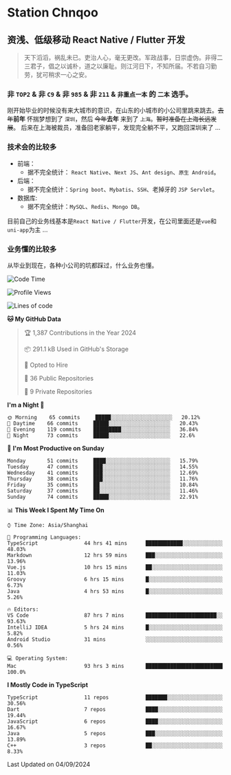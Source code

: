 # Station Chnqoo

## 资浅、低级移动 React Native / Flutter 开发

> 天下滔滔，祸乱未已。吏治人心，毫无更改。军政战事，日崇虚伪。非得二三君子，倡之以诚朴，道之以廉耻。则江河日下，不知所届。不若自习勤劳，犹可稍求一心之安。

### 非 `TOP2` & 非 `C9` & 非 `985` & 非 `211` & `非重点一本` 的 `二本` 选手。

刚开始毕业的时候没有来大城市的意识，在山东的小城市的小公司里跳来跳去。~~去年~~**前年** 怀揣梦想到了 `深圳`，然后 ~~今年~~**去年** 来到了 `上海`。~~暂时准备在上海长远发展~~。
后来在上海被裁员，准备回老家躺平，发现完全躺不平，又跑回深圳来了 ...

### 技术会的比较多

- 前端：
  - 据不完全统计： `React Native`、`Next JS`、`Ant design`、`原生 Android`。
- 后端：
  - 据不完全统计：`Spring boot`、`Mybatis`、`SSH`、老掉牙的 `JSP Servlet`。
- 数据库:
  - 据不完全统计：`MySQL`、`Redis`、`Mongo DB`。

目前自己的业务线基本是`React Native / Flutter`开发，在公司里面还是`vue`和`uni-app`为主 ...

### 业务懂的比较多

从毕业到现在，各种小公司的坑都踩过，什么业务也懂。

<!--START_SECTION:waka-->
![Code Time](http://img.shields.io/badge/Code%20Time-5%2C993%20hrs%2021%20mins-blue)

![Profile Views](http://img.shields.io/badge/Profile%20Views-1-blue)

![Lines of code](https://img.shields.io/badge/From%20Hello%20World%20I%27ve%20Written-325%20Thousand%20lines%20of%20code-blue)

**🐱 My GitHub Data** 

> 🏆 1,387 Contributions in the Year 2024
 > 
> 📦 291.1 kB Used in GitHub's Storage 
 > 
> 💼 Opted to Hire
 > 
> 📜 36 Public Repositories 
 > 
> 🔑 9 Private Repositories  
 > 
**I'm a Night 🦉** 

```text
🌞 Morning    65 commits     █████░░░░░░░░░░░░░░░░░░░░   20.12% 
🌆 Daytime    66 commits     █████░░░░░░░░░░░░░░░░░░░░   20.43% 
🌃 Evening    119 commits    █████████░░░░░░░░░░░░░░░░   36.84% 
🌙 Night      73 commits     █████░░░░░░░░░░░░░░░░░░░░   22.6%

```
📅 **I'm Most Productive on Sunday** 

```text
Monday       51 commits     ████░░░░░░░░░░░░░░░░░░░░░   15.79% 
Tuesday      47 commits     ███░░░░░░░░░░░░░░░░░░░░░░   14.55% 
Wednesday    41 commits     ███░░░░░░░░░░░░░░░░░░░░░░   12.69% 
Thursday     38 commits     ███░░░░░░░░░░░░░░░░░░░░░░   11.76% 
Friday       35 commits     ██░░░░░░░░░░░░░░░░░░░░░░░   10.84% 
Saturday     37 commits     ██░░░░░░░░░░░░░░░░░░░░░░░   11.46% 
Sunday       74 commits     █████░░░░░░░░░░░░░░░░░░░░   22.91%

```


📊 **This Week I Spent My Time On** 

```text
⌚︎ Time Zone: Asia/Shanghai

💬 Programming Languages: 
TypeScript               44 hrs 41 mins      ████████████░░░░░░░░░░░░░   48.03% 
Markdown                 12 hrs 59 mins      ███░░░░░░░░░░░░░░░░░░░░░░   13.96% 
Vue.js                   10 hrs 15 mins      ██░░░░░░░░░░░░░░░░░░░░░░░   11.03% 
Groovy                   6 hrs 15 mins       █░░░░░░░░░░░░░░░░░░░░░░░░   6.73% 
Java                     4 hrs 53 mins       █░░░░░░░░░░░░░░░░░░░░░░░░   5.26%

🔥 Editors: 
VS Code                  87 hrs 7 mins       ███████████████████████░░   93.63% 
IntelliJ IDEA            5 hrs 24 mins       █░░░░░░░░░░░░░░░░░░░░░░░░   5.82% 
Android Studio           31 mins             ░░░░░░░░░░░░░░░░░░░░░░░░░   0.56%

💻 Operating System: 
Mac                      93 hrs 3 mins       █████████████████████████   100.0%

```

**I Mostly Code in TypeScript** 

```text
TypeScript               11 repos            ███████░░░░░░░░░░░░░░░░░░   30.56% 
Dart                     7 repos             ████░░░░░░░░░░░░░░░░░░░░░   19.44% 
JavaScript               6 repos             ████░░░░░░░░░░░░░░░░░░░░░   16.67% 
Java                     5 repos             ███░░░░░░░░░░░░░░░░░░░░░░   13.89% 
C++                      3 repos             ██░░░░░░░░░░░░░░░░░░░░░░░   8.33%

```



 Last Updated on 04/09/2024
<!--END_SECTION:waka-->

<!---
ChenqiaoStation/ChenqiaoStation is a ✨ special ✨ repository because its `README.md` (this file) appears on your GitHub profile.
You can click the Preview link to take a look at your changes.
--->
